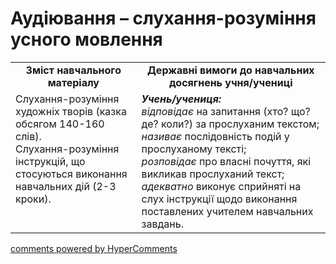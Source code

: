 <div id="hypercomments_widget" class="js-hypercomments-widget invisible"></div>

# Аудіювання – слухання-розуміння усного мовлення

<table>
  <tr>
    <td width="40%" align="center"><b>Зміст навчального матеріалу<b></td>
    <td width="60%" align="center"><b>Державні вимоги до навчальних досягнень учня/учениці</b></td>
  </tr>
  <tr>
    <td width="40%" style="vertical-align:top !important;">
Слухання-розуміння художніх творів (казка обсягом 140-160 слів).<br>
Слухання-розуміння інструкцій, що стосуються виконання навчальних дій (2-3 кроки). 
    </td>
    <td width="60%" style="vertical-align:top !important;">
<i><b>Учень/учениця:</b></i><br>
<i>відповідає</i> на запитання (хто? що? де? коли?) за прослуханим текстом; <br>
<i>називає</i> послідовність подій у прослуханому тексті; <br>
<i>розповідає</i> про власні почуття, які викликав прослуханий текст;<br>
<i>адекватно</i> виконує сприйняті на слух інструкції щодо виконання поставлених учителем навчальних завдань.
</td>
  </tr>
</table>

<div class="js-hypercomments-container">
<a href="http://hypercomments.com" class="hc-link" title="comments widget">comments powered by HyperComments</a>
</div>